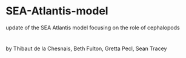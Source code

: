 # SEA-Atlantis-model
update of the SEA Atlantis model focusing on the role of cephalopods
#
by Thibaut de la Chesnais, Beth Fulton, Gretta Pecl, Sean Tracey
#

